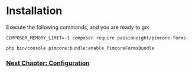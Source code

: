 # Installation
Execute the following commands, and you are ready to go:

```
COMPOSER_MEMORY_LIMIT=-1 composer require passioneight/pimcore-forms

php bin/console pimcore:bundle:enable PimcoreFormsBundle
```

### [Next Chapter: Configuration](/documentation/20_configuration.md)